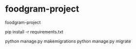 # foodgram-project
foodgram-project


pip install -r requirements.txt


python manage.py makemigrations
python manage.py migrate

